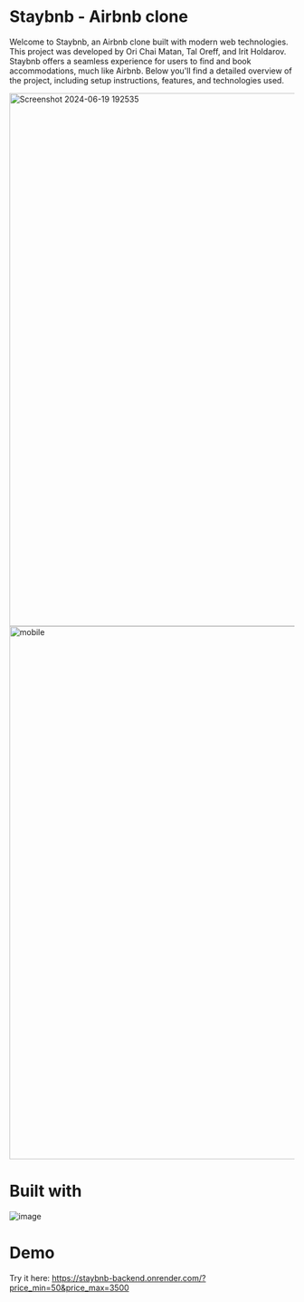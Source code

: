 # Staybnb - Airbnb clone

Welcome to Staybnb, an Airbnb clone built with modern web technologies. This project was developed by Ori Chai Matan, Tal Oreff, and Irit Holdarov. Staybnb offers a seamless experience for users to find and book accommodations, much like Airbnb. Below you'll find a detailed overview of the project, including setup instructions, features, and technologies used.



<img width="940" alt="Screenshot 2024-06-19 192535" src="https://github.com/OriChaiMatan/staybnb/assets/148446359/6f76ae9e-4cb5-4c68-b21b-b12ca838c5bc">
<img width="940" alt="mobile" src="https://github.com/OriChaiMatan/staybnb/assets/148446359/a516c076-3b00-412b-87f3-77ffb9162cd7">



# Built with
![image](https://github.com/OriChaiMatan/staybnb/assets/148446359/1a089c8a-1f45-4d41-8bf0-ea206098f4f5)

# Demo
Try it here: https://staybnb-backend.onrender.com/?price_min=50&price_max=3500
